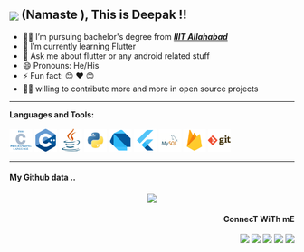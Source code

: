 
 <h2> <img align="center" width='50' src="https://media.giphy.com/media/jTMw980OBX5YEAulPm/giphy.gif"/> (Namaste ), This is Deepak !!</h2> 


- 👨‍🎓 I’m pursuing bachelor's degree  from ***[IIIT Allahabad](https://iiita.ac.in/)***
-  📱 I’m currently learning Flutter
- 💬 Ask me about flutter or any android related stuff
- 😄 Pronouns: He/His
- ⚡ Fun fact: :blush: :heart: :blush:
- 🙋‍♂️ willing to contribute more and more in open source projects
---

**Languages and Tools:** </br></br>
<code><img height="40" src="https://raw.githubusercontent.com/github/explore/80688e429a7d4ef2fca1e82350fe8e3517d3494d/topics/c/c.png"></code> <code><img height="40" src="https://raw.githubusercontent.com/github/explore/80688e429a7d4ef2fca1e82350fe8e3517d3494d/topics/cpp/cpp.png"></code> <code><img height="40" src="https://raw.githubusercontent.com/github/explore/80688e429a7d4ef2fca1e82350fe8e3517d3494d/topics/java/java.png"></code> <code><img height="40" src="https://raw.githubusercontent.com/github/explore/80688e429a7d4ef2fca1e82350fe8e3517d3494d/topics/python/python.png"></code> <code><img height="40" src="https://raw.githubusercontent.com/github/explore/80688e429a7d4ef2fca1e82350fe8e3517d3494d/topics/dart/dart.png"></code> <code><img height="40" src="https://raw.githubusercontent.com/github/explore/80688e429a7d4ef2fca1e82350fe8e3517d3494d/topics/flutter/flutter.png"></code> <code><img height="40" src="https://raw.githubusercontent.com/github/explore/80688e429a7d4ef2fca1e82350fe8e3517d3494d/topics/mysql/mysql.png"></code> <code><img height="40" src="https://raw.githubusercontent.com/github/explore/80688e429a7d4ef2fca1e82350fe8e3517d3494d/topics/firebase/firebase.png"></code> <code><img height="40" src="https://raw.githubusercontent.com/github/explore/80688e429a7d4ef2fca1e82350fe8e3517d3494d/topics/git/git.png"></code>

---
#### My Github data ..
<p align="center" > <img align="center" src="https://github-readme-stats.vercel.app/api?username=deepakgupta124&show_icons=true&title_color=03bafc&icon_color=fc0317&text_color=ffffff&bg_color=111111"/>
</p> 

<h4 align="right" > ConnecT WiTh mE </h4>
<p align="right"> <a href="https://www.facebook.com/profile.php?id=100016379559010" ><img width="60" src="https://img.icons8.com/clouds/100/000000/facebook-new.png"/></a>
<a href ="https://www.instagram.com/de3pak_gupta/"><img width="60" src="https://img.icons8.com/clouds/100/000000/instagram-new--v2.png"/></a>
<img width="60" src="https://img.icons8.com/clouds/100/000000/twitter.png"/>
<a href="mailto:guptadeepak2907@gmail.com"><img width="60" src="https://img.icons8.com/clouds/100/000000/gmail.png"/></a>
<a href="https://www.linkedin.com/in/deepak-gupta-675a1b191/"><img width="60" src="https://img.icons8.com/clouds/100/000000/linkedin.png"/></a>
</p>

<!---
references: 
gif https://media.giphy.com/
icons https://icons8.com/
stats https://github.com/anuraghazra/github-readme-stats
https://github.com/  
--->


